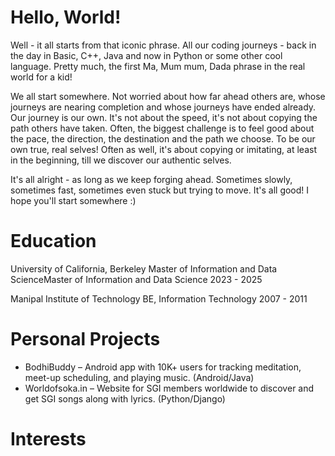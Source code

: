 # Hello, World! 

Well - it all starts from that iconic phrase. All our coding journeys - back in the day in Basic, C++, Java and now in Python or some other cool language. Pretty much, the first Ma, Mum mum, Dada phrase in the real world for a kid! 

We all start somewhere. Not worried about how far ahead others are, whose journeys are nearing completion and whose journeys have ended already. Our journey is our own. It's not about the speed, it's not about copying the path others have taken. Often, the biggest challenge is to feel good about the pace, the direction, the destination and the path we choose. To be our own true, real selves! Often as well, it's about copying or imitating, at least in the beginning, till we discover our authentic selves. 

It's all alright - as long as we keep forging ahead. Sometimes slowly, sometimes fast, sometimes even stuck but trying to move. It's all good! I hope you'll start somewhere :) 


# Education
University of California, Berkeley 
Master of Information and Data ScienceMaster of Information and Data Science
2023 - 2025


Manipal Institute of Technology
BE, Information Technology
2007 - 2011

# Personal Projects
- BodhiBuddy – Android app with 10K+ users for tracking meditation, meet-up scheduling, and playing music. (Android/Java)
- Worldofsoka.in – Website for SGI members worldwide to discover and get SGI songs along with lyrics. (Python/Django)


# Interests
